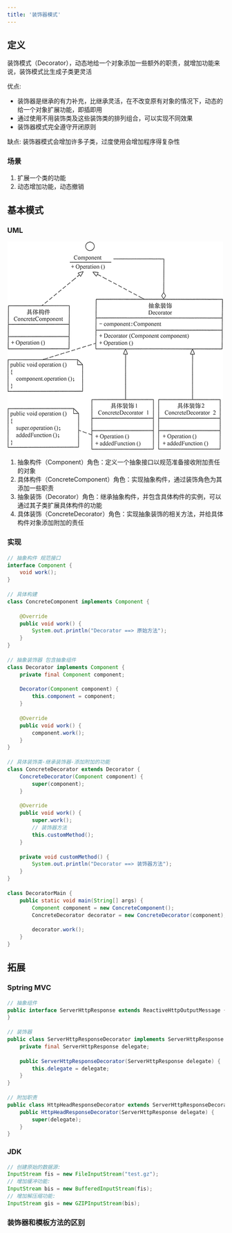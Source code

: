 ```yaml
---
title: '装饰器模式'
---
```


## 定义

装饰模式（Decorator），动态地给一个对象添加一些额外的职责，就增加功能来说，装饰模式比生成子类更灵活

优点:
* 装饰器是继承的有力补充，比继承灵活，在不改变原有对象的情况下，动态的给一个对象扩展功能，即插即用
* 通过使用不用装饰类及这些装饰类的排列组合，可以实现不同效果
* 装饰器模式完全遵守开闭原则

缺点: 装饰器模式会增加许多子类，过度使用会增加程序得复杂性


### 场景

 1. 扩展一个类的功能
 2. 动态增加功能，动态撤销

## 基本模式

### UML

![](../../resources/pattern/3-1Q115142115M2.gif)

1. 抽象构件（Component）角色：定义一个抽象接口以规范准备接收附加责任的对象
2. 具体构件（ConcreteComponent）角色：实现抽象构件，通过装饰角色为其添加一些职责
3. 抽象装饰（Decorator）角色：继承抽象构件，并包含具体构件的实例，可以通过其子类扩展具体构件的功能
4. 具体装饰（ConcreteDecorator）角色：实现抽象装饰的相关方法，并给具体构件对象添加附加的责任


### 实现

```java
// 抽象构件 规范接口
interface Component {
    void work();
}

// 具体构建
class ConcreteComponent implements Component {

    @Override
    public void work() {
        System.out.println("Decorator ==> 原始方法");
    }
}

// 抽象装饰器 包含抽象组件
class Decorator implements Component {
    private final Component component;

    Decorator(Component component) {
        this.component = component;
    }

    @Override
    public void work() {
        component.work();
    }
}

// 具体装饰类-继承装饰器-添加附加的功能
class ConcreteDecorator extends Decorator {
    ConcreteDecorator(Component component) {
        super(component);
    }

    @Override
    public void work() {
        super.work();
        // 装饰器方法
        this.customMethod();
    }

    private void customMethod() {
        System.out.println("Decorator ==> 装饰器方法");
    }
}

class DecoratorMain {
    public static void main(String[] args) {
        Component component = new ConcreteComponent();
        ConcreteDecorator decorator = new ConcreteDecorator(component);

        decorator.work();
    }
}
```

## 拓展

### Sptring MVC

```java
// 抽象组件
public interface ServerHttpResponse extends ReactiveHttpOutputMessage {
}

// 装饰器
public class ServerHttpResponseDecorator implements ServerHttpResponse {
    private final ServerHttpResponse delegate;

    public ServerHttpResponseDecorator(ServerHttpResponse delegate) {
        this.delegate = delegate;
    }
}

// 附加职责
public class HttpHeadResponseDecorator extends ServerHttpResponseDecorator {
    public HttpHeadResponseDecorator(ServerHttpResponse delegate) {
        super(delegate);
    }
}
```

### JDK

```java
// 创建原始的数据源:
InputStream fis = new FileInputStream("test.gz");
// 增加缓冲功能:
InputStream bis = new BufferedInputStream(fis);
// 增加解压缩功能:
InputStream gis = new GZIPInputStream(bis);
```


### 装饰器和模板方法的区别